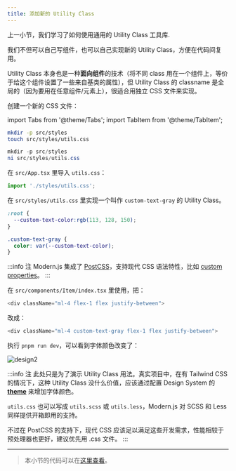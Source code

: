 ```yaml
---
title: ​​添加新的 Utility Class
---
```


上一小节，我们学习了如何使用通用的 Utility Class 工具库.

我们不但可以自己写组件，也可以自己实现新的 Utility Class，方便在代码间复用。

Utility Class 本身也是一种**面向组件**的技术（将不同 class 用在一个组件上，等价于给这个组件设置了一些来自基类的属性），但 Utility Class 的 classname 是全局的（因为要用在任意组件/元素上），很适合用独立 CSS 文件来实现。

创建一个新的 CSS 文件：

import Tabs from '@theme/Tabs';
import TabItem from '@theme/TabItem';

<Tabs>
<TabItem value="macOS" label="macOS" default>

```bash
mkdir -p src/styles
touch src/styles/utils.css
```

</TabItem>
<TabItem value="Windows" label="Windows">

```powershell
mkdir -p src/styles
ni src/styles/utils.css
```

</TabItem>
</Tabs>

在 `src/App.tsx` 里导入 `utils.css`：

```js
import './styles/utils.css';
```

在 `src/styles/utils.css` 里实现一个叫作 `custom-text-gray` 的 Utility Class。

```css
:root {
  --custom-text-color:rgb(113, 128, 150);
}

.custom-text-gray {
  color: var(--custom-text-color);
}
```

:::info 注
Modern.js 集成了 [PostCSS](docs/guides/usages/css/postcss)，支持现代 CSS 语法特性，比如 [custom properties](https://developer.mozilla.org/en-US/docs/Web/CSS/--*)。
:::

在 `src/components/Item/index.tsx` 里使用，把：

```js
<div className="ml-4 flex-1 flex justify-between">
```

改成：

```js
<div className="ml-4 custom-text-gray flex-1 flex justify-between">
```

执行 `pnpm run dev`，可以看到字体颜色改变了：

![design2](https://lf3-static.bytednsdoc.com/obj/eden-cn/aphqeh7uhohpquloj/modern-js/docs/06/result3.png)

:::info 注
此处只是为了演示 Utility Class 用法。真实项目中，在有 Tailwind CSS 的情况下，这种 Utility Class 没什么价值，应该通过配置 Design System 的 [**theme**](https://tailwindcss.com/docs/customizing-colors) 来增加字体颜色。

`utils.css` 也可以写成 `utils.scss` 或 `utils.less`，Modern.js 对 SCSS 和 Less 同样提供开箱即用的支持。

不过在 PostCSS 的支持下，现代 CSS 应该足以满足这些开发需求，性能相较于预处理器也更好，建议优先用 .css 文件。
:::

---

> 本小节的代码可以在[这里查看](https://github.com/modern-js-dev/modern-js-examples/tree/main/tutorials/c06/hello-modern-3)。

